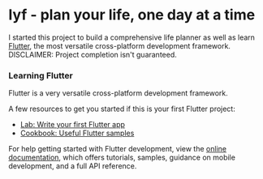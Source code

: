 # lyf - plan your life, one day at a time

I started this project to build a comprehensive life planner as well as learn [Flutter](https://flutter.dev/), the most versatile cross-platform development framework.
DISCLAIMER: Project completion isn't guaranteed.

### Learning Flutter

Flutter is a very versatile cross-platform development framework.

A few resources to get you started if this is your first Flutter project:

- [Lab: Write your first Flutter app](https://docs.flutter.dev/get-started/codelab)
- [Cookbook: Useful Flutter samples](https://docs.flutter.dev/cookbook)

For help getting started with Flutter development, view the
[online documentation](https://docs.flutter.dev/), which offers tutorials,
samples, guidance on mobile development, and a full API reference.
